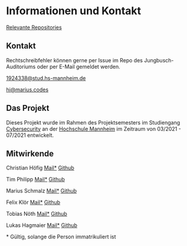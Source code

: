 # Informationen und Kontakt

[Relevante Repositories](https://github.com/Jungbusch-Softwareschmiede/jungbusch-overview)

## Kontakt

Rechtschreibfehler können gerne per Issue im Repo des Jungbusch-Auditoriums oder per E-Mail gemeldet werden.

[1924338@stud.hs-mannheim.de](mailto:1924338@stud.hs-mannheim.de)

[hi@marius.codes](mailto:hi@marius.codes)

## Das Projekt 

Dieses Projekt wurde im Rahmen des Projektsemesters im Studiengang [Cybersecurity](https://www.hs-mannheim.de/studieninteressierte/unsere-studiengaenge/bachelorstudiengaenge/cyber-security.html) an der [Hochschule Mannheim](https://www.hs-mannheim.de/) im Zeitraum von 03/2021 - 07/2021 entwickelt.

## Mitwirkende 

Christian Höfig [Mail*](mailto:1920769@stud.hs-mannheim.de) [Github](https://github.com/cookieChrissi) 

Tim Philipp [Mail*](mailto:1921637@stud.hs-mannheim.de) [Github](https://github.com/TimPhi) 
 
Marius Schmalz [Mail*](mailto:1924338@stud.hs-mannheim.de) [Github](https://github.com/ByteSizedMarius) 
 
Felix Klör [Mail*](mailto:1924300@stud.hs-mannheim.de) [Github](https://github.com/prefixFelix) 
 
Tobias Nöth [Mail*](mailto:1925165@stud.hs-mannheim.de) [Github](https://github.com/Tobias01101110) 
 
Lukas Hagmaier [Mail*](mailto:1926235@stud.hs-mannheim.de) [Github](https://github.com/Lucky-180) 

\* Gültig, solange die Person immatrikuliert ist
